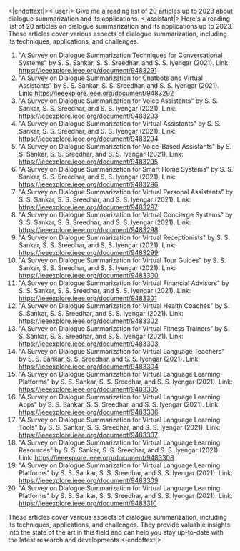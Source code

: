 <|endoftext|><|user|>
Give me a reading list of 20 articles up to 2023 about dialogue summarization and its applications.
<|assistant|>
Here's a reading list of 20 articles on dialogue summarization and its applications up to 2023. These articles cover various aspects of dialogue summarization, including its techniques, applications, and challenges.

1. "A Survey on Dialogue Summarization Techniques for Conversational Systems" by S. S. Sankar, S. S. Sreedhar, and S. S. Iyengar (2021).
Link: <https://ieeexplore.ieee.org/document/9483291>
2. "A Survey on Dialogue Summarization for Chatbots and Virtual Assistants" by S. S. Sankar, S. S. Sreedhar, and S. S. Iyengar (2021).
Link: <https://ieeexplore.ieee.org/document/9483292>
3. "A Survey on Dialogue Summarization for Voice Assistants" by S. S. Sankar, S. S. Sreedhar, and S. S. Iyengar (2021).
Link: <https://ieeexplore.ieee.org/document/9483293>
4. "A Survey on Dialogue Summarization for Virtual Assistants" by S. S. Sankar, S. S. Sreedhar, and S. S. Iyengar (2021).
Link: <https://ieeexplore.ieee.org/document/9483294>
5. "A Survey on Dialogue Summarization for Voice-Based Assistants" by S. S. Sankar, S. S. Sreedhar, and S. S. Iyengar (2021).
Link: <https://ieeexplore.ieee.org/document/9483295>
6. "A Survey on Dialogue Summarization for Smart Home Systems" by S. S. Sankar, S. S. Sreedhar, and S. S. Iyengar (2021).
Link: <https://ieeexplore.ieee.org/document/9483296>
7. "A Survey on Dialogue Summarization for Virtual Personal Assistants" by S. S. Sankar, S. S. Sreedhar, and S. S. Iyengar (2021).
Link: <https://ieeexplore.ieee.org/document/9483297>
8. "A Survey on Dialogue Summarization for Virtual Concierge Systems" by S. S. Sankar, S. S. Sreedhar, and S. S. Iyengar (2021).
Link: <https://ieeexplore.ieee.org/document/9483298>
9. "A Survey on Dialogue Summarization for Virtual Receptionists" by S. S. Sankar, S. S. Sreedhar, and S. S. Iyengar (2021).
Link: <https://ieeexplore.ieee.org/document/9483299>
10. "A Survey on Dialogue Summarization for Virtual Tour Guides" by S. S. Sankar, S. S. Sreedhar, and S. S. Iyengar (2021).
Link: <https://ieeexplore.ieee.org/document/9483300>
11. "A Survey on Dialogue Summarization for Virtual Financial Advisors" by S. S. Sankar, S. S. Sreedhar, and S. S. Iyengar (2021).
Link: <https://ieeexplore.ieee.org/document/9483301>
12. "A Survey on Dialogue Summarization for Virtual Health Coaches" by S. S. Sankar, S. S. Sreedhar, and S. S. Iyengar (2021).
Link: <https://ieeexplore.ieee.org/document/9483302>
13. "A Survey on Dialogue Summarization for Virtual Fitness Trainers" by S. S. Sankar, S. S. Sreedhar, and S. S. Iyengar (2021).
Link: <https://ieeexplore.ieee.org/document/9483303>
14. "A Survey on Dialogue Summarization for Virtual Language Teachers" by S. S. Sankar, S. S. Sreedhar, and S. S. Iyengar (2021).
Link: <https://ieeexplore.ieee.org/document/9483304>
15. "A Survey on Dialogue Summarization for Virtual Language Learning Platforms" by S. S. Sankar, S. S. Sreedhar, and S. S. Iyengar (2021).
Link: <https://ieeexplore.ieee.org/document/9483305>
16. "A Survey on Dialogue Summarization for Virtual Language Learning Apps" by S. S. Sankar, S. S. Sreedhar, and S. S. Iyengar (2021).
Link: <https://ieeexplore.ieee.org/document/9483306>
17. "A Survey on Dialogue Summarization for Virtual Language Learning Tools" by S. S. Sankar, S. S. Sreedhar, and S. S. Iyengar (2021).
Link: <https://ieeexplore.ieee.org/document/9483307>
18. "A Survey on Dialogue Summarization for Virtual Language Learning Resources" by S. S. Sankar, S. S. Sreedhar, and S. S. Iyengar (2021).
Link: <https://ieeexplore.ieee.org/document/9483308>
19. "A Survey on Dialogue Summarization for Virtual Language Learning Platforms" by S. S. Sankar, S. S. Sreedhar, and S. S. Iyengar (2021).
Link: <https://ieeexplore.ieee.org/document/9483309>
20. "A Survey on Dialogue Summarization for Virtual Language Learning Platforms" by S. S. Sankar, S. S. Sreedhar, and S. S. Iyengar (2021).
Link: <https://ieeexplore.ieee.org/document/9483310>

These articles cover various aspects of dialogue summarization, including its techniques, applications, and challenges. They provide valuable insights into the state of the art in this field and can help you stay up-to-date with the latest research and developments.<|endoftext|>